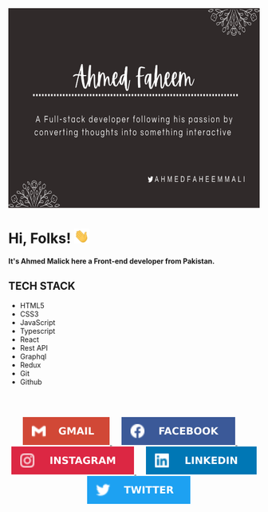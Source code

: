 <img height="400" src="./assets/poster.png">

# Hi, Folks! <img src="./assets/wave.gif" width="30px">

#### It's Ahmed Malick here a Front-end developer from Pakistan.

## TECH STACK

- HTML5
- CSS3
- JavaScript
- Typescript
- React
- Rest API
- Graphql
- Redux
- Git
- Github

<br />
<br />

<p align="center">
  <a href="mailto:ahmedfaheemmalick@gmail.com">
  <img src="./assets/gmail.svg" />
  </a>
  &nbsp;&nbsp;&nbsp;&nbsp;
  <a href="https://www.facebook.com/ahmedfaheemmalick">
  <img src="./assets/facebook.svg" />
  </a>
  &nbsp;&nbsp;&nbsp;&nbsp;
  <a href="https://www.instagram.com/ahmedfaheemmalick">
  <img src="./assets/instagram.svg" />
  </a>
  &nbsp;&nbsp;&nbsp;&nbsp;
  <a href="https://www.linkedin.com/in/ahmedfaheemmalick">
  <img src="./assets/linkedin.svg" />
  </a>
  &nbsp;&nbsp;&nbsp;&nbsp;
  <a href="https://twitter.com/ahmedfaheemmali">
  <img src="./assets/twitter.svg" />
  </a>
</p>

